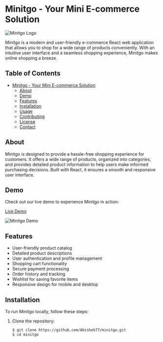 # Minitgo - Your Mini E-commerce Solution

![Minitgo Logo](https://fancy-paprenjak-ab69e1.netlify.app/assets/minitgo-b28d3bf1.png)

Minitgo is a modern and user-friendly e-commerce React web application that allows you to shop for a wide range of products conveniently. With an intuitive user interface and a seamless shopping experience, Minitgo makes online shopping a breeze.

## Table of Contents

- [Minitgo - Your Mini E-commerce Solution](#minitgo---your-mini-e-commerce-solution)
  - [About](#about)
  - [Demo](#demo)
  - [Features](#features)
  - [Installation](#installation)
  - [Usage](#usage)
  - [Contributing](#contributing)
  - [License](#license)
  - [Contact](#contact)

## About

Minitgo is designed to provide a hassle-free shopping experience for customers. It offers a wide range of products, organized into categories, and provides detailed product information to help users make informed purchasing decisions. Built with React, it ensures a smooth and responsive user interface.

## Demo

Check out our live demo to experience Minitgo in action:

[Live Demo](https://fancy-paprenjak-ab69e1.netlify.app/)

![Minitgo Demo](./images/website-imgae.png)

## Features

- User-friendly product catalog
- Detailed product descriptions
- User authentication and profile management
- Shopping cart functionality
- Secure payment processing
- Order history and tracking
- Wishlist for saving favorite items
- Responsive design for mobile and desktop

## Installation

To run Minitgo locally, follow these steps:

1. Clone the repository:

   ```bash
   $ git clone https://github.com/Abishek77/minitgo.git
   $ cd minitgo
 